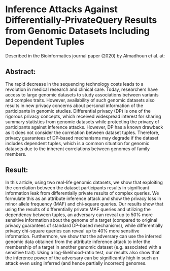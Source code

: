 
# **Inference Attacks Against Differentially-PrivateQuery Results from Genomic Datasets Including Dependent Tuples**
Described in the Bioinformatics journal paper (2020) by Almadhoun et al. at: 
## Abstract:
The rapid decrease in the sequencing technology costs leads to a revolution in medical research and clinical care.
Today, researchers have access to large genomic datasets to study associations between variants and complex traits.
However, availability of such genomic datasets also results in new privacy concerns about personal information of the
participants in genomic studies. Differential privacy (DP) is one of the rigorous privacy concepts, which received
widespread interest for sharing summary statistics from genomic datasets while protecting the privacy of participants
against inference attacks. However, DP has a known drawback as it does not consider the correlation between dataset
tuples. Therefore, privacy guarantees of DP-based mechanisms may degrade if the dataset includes dependent tuples,
which is a common situation for genomic datasets due to the inherent correlations between genomes of family
members.

## Result:
In this article, using two real-life genomic datasets, we show that exploiting the correlation between the dataset
participants results in significant information leak from differentially private results of complex queries. We formulate
this as an attribute inference attack and show the privacy loss in minor allele frequency (MAF) and chi-square queries.
Our results show that using the results of differentially private MAF queries and utilizing the dependency between
tuples, an adversary can reveal up to 50% more sensitive information about the genome of a target (compared to
original privacy guarantees of standard DP-based mechanisms), while differentially privacy chi-square queries can
reveal up to 40% more sensitive information. Furthermore, we show that the adversary can use the inferred genomic
data obtained from the attribute inference attack to infer the membership of a target in another genomic dataset (e.g.
associated with a sensitive trait). Using a log-likelihood-ratio test, our results also show that the inference power of the
adversary can be significantly high in such an attack even using inferred (and hence partially incorrect) genomes.




